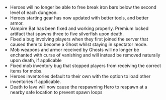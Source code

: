 - Heroes will no longer be able to free break iron bars below the second level of each dungeon.
- Heroes starting gear has now updated with better tools, and better armor.
- Vampire Bat has been fixed and working properly. Premium locked artifact that spawns three to five silverfish upon death.
- Fixed a bug involving players when they first joined the server that caused them to become a Ghost whilst staying in spectator mode.
- Mob weapons and armor received by Ghosts will no longer be enchanted with curse of vanishing and will instead be removed naturally upon death, if applicable
- Fixed mob inventory bug that stopped players from receiving the correct items for mobs.
- Heroes inventories default to their own with the option to load other inventories if applicable.
- Death to lava will now cause the respawning Hero to respawn at a nearby safe location to prevent spawn loops